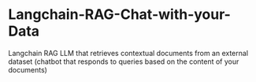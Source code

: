 # Langchain-RAG-Chat-with-your-Data
Langchain RAG LLM that retrieves contextual documents from an external dataset (chatbot that responds to queries based on the content of your documents)
